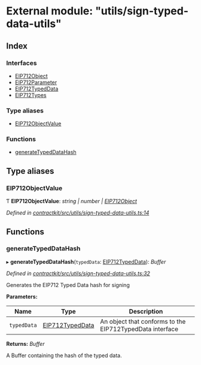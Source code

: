 # External module: "utils/sign-typed-data-utils"

## Index

### Interfaces

* [EIP712Object](../interfaces/_utils_sign_typed_data_utils_.eip712object.md)
* [EIP712Parameter](../interfaces/_utils_sign_typed_data_utils_.eip712parameter.md)
* [EIP712TypedData](../interfaces/_utils_sign_typed_data_utils_.eip712typeddata.md)
* [EIP712Types](../interfaces/_utils_sign_typed_data_utils_.eip712types.md)

### Type aliases

* [EIP712ObjectValue](_utils_sign_typed_data_utils_.md#eip712objectvalue)

### Functions

* [generateTypedDataHash](_utils_sign_typed_data_utils_.md#generatetypeddatahash)

## Type aliases

###  EIP712ObjectValue

Ƭ **EIP712ObjectValue**: *string | number | [EIP712Object](../interfaces/_utils_sign_typed_data_utils_.eip712object.md)*

*Defined in [contractkit/src/utils/sign-typed-data-utils.ts:14](https://github.com/celo-org/celo-monorepo/blob/master/packages/contractkit/src/utils/sign-typed-data-utils.ts#L14)*

## Functions

###  generateTypedDataHash

▸ **generateTypedDataHash**(`typedData`: [EIP712TypedData](../interfaces/_utils_sign_typed_data_utils_.eip712typeddata.md)): *Buffer*

*Defined in [contractkit/src/utils/sign-typed-data-utils.ts:32](https://github.com/celo-org/celo-monorepo/blob/master/packages/contractkit/src/utils/sign-typed-data-utils.ts#L32)*

Generates the EIP712 Typed Data hash for signing

**Parameters:**

Name | Type | Description |
------ | ------ | ------ |
`typedData` | [EIP712TypedData](../interfaces/_utils_sign_typed_data_utils_.eip712typeddata.md) | An object that conforms to the EIP712TypedData interface |

**Returns:** *Buffer*

A Buffer containing the hash of the typed data.
